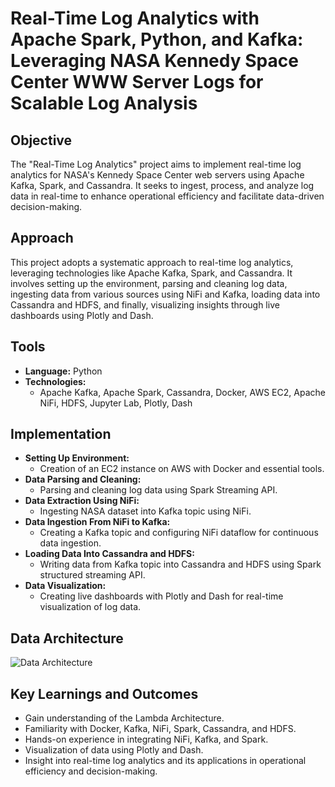 # Real-Time Log Analytics with Apache Spark, Python, and Kafka: Leveraging NASA Kennedy Space Center WWW Server Logs for Scalable Log Analysis
## Objective
The "Real-Time Log Analytics" project aims to implement real-time log analytics for NASA's Kennedy Space Center web servers using Apache Kafka, Spark, and Cassandra. It seeks to ingest, process, and analyze log data in real-time to enhance operational efficiency and facilitate data-driven decision-making.

## Approach
This project adopts a systematic approach to real-time log analytics, leveraging technologies like Apache Kafka, Spark, and Cassandra. It involves setting up the environment, parsing and cleaning log data, ingesting data from various sources using NiFi and Kafka, loading data into Cassandra and HDFS, and finally, visualizing insights through live dashboards using Plotly and Dash.

## Tools
- **Language:** Python
- **Technologies:**
  - Apache Kafka, Apache Spark, Cassandra, Docker, AWS EC2, Apache NiFi, HDFS, Jupyter Lab, Plotly, Dash

## Implementation
- **Setting Up Environment:**
  - Creation of an EC2 instance on AWS with Docker and essential tools.
- **Data Parsing and Cleaning:**
  - Parsing and cleaning log data using Spark Streaming API.
- **Data Extraction Using NiFi:**
  - Ingesting NASA dataset into Kafka topic using NiFi.
- **Data Ingestion From NiFi to Kafka:**
  - Creating a Kafka topic and configuring NiFi dataflow for continuous data ingestion.
- **Loading Data Into Cassandra and HDFS:**
  - Writing data from Kafka topic into Cassandra and HDFS using Spark structured streaming API.
- **Data Visualization:**
  - Creating live dashboards with Plotly and Dash for real-time visualization of log data.

## Data Architecture

![Data Architecture](./BuildingRealWorldDataPipelines.png)

## Key Learnings and Outcomes
- Gain understanding of the Lambda Architecture.
- Familiarity with Docker, Kafka, NiFi, Spark, Cassandra, and HDFS.
- Hands-on experience in integrating NiFi, Kafka, and Spark.
- Visualization of data using Plotly and Dash.
- Insight into real-time log analytics and its applications in operational efficiency and decision-making.
